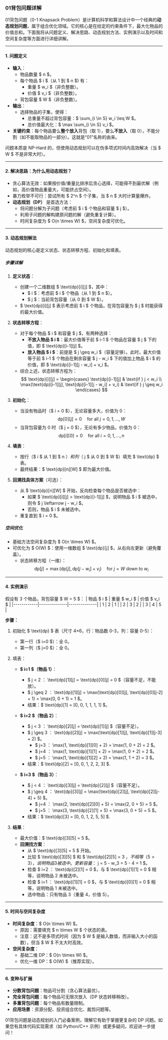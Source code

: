 ### 01背包问题详解

01背包问题（0-1 Knapsack Problem）是计算机科学和算法设计中一个经典的**动态规划问题**，属于组合优化领域。它的核心是在给定的约束条件下，最大化物品的价值总和。下面我将从问题定义、解决思路、动态规划方法、实例演示以及时间和空间复杂度等方面进行详细讲解。

---

#### 1. **问题定义**
- **输入**：
  - 物品数量 $ n $。
  - 每个物品 $ i $（从 1 到 $ n $) 有：
    - 重量 $ w_i $（非负整数）。
    - 价值 $ v_i $（非负整数）。
  - 背包容量 $ W $（非负整数）。
- **输出**：
  - 选择物品的子集，使得：
    - 总重量不超过背包容量：$ \sum_{i \in S} w_i \leq W $。
    - 总价值最大化：$ \max \sum_{i \in S} v_i $。
- **关键约束**：每个物品要么**整个放入**背包（取 1），要么**不放入**（取 0），不能分割（如不能取物品的一部分）。这就是“01”名称的由来。

问题本质是 NP-Hard 的，但使用动态规划可以在伪多项式时间内高效解决（当 $ W $ 不是非常大时）。

---

#### 2. **解决思路：为什么用动态规划？**
- 贪心算法无效：如果按价值/重量比排序后贪心选择，可能得不到最优解（例如，高价值物品重量大，可能挤占空间）。
- 暴力枚举不可行：尝试所有 $ 2^n $ 个子集，当 $ n $ 大时计算量爆炸。
- **动态规划（DP）** 是首选方法：
  - 将问题分解为子问题（考虑前 $ i $ 个物品和容量 $ j $）。
  - 利用子问题的解构建原问题的解（避免重复计算）。
  - 时间复杂度为 $ O(n \times W) $，空间复杂度可优化。

---

#### 3. **动态规划解法**
动态规划的核心是定义状态、状态转移方程、初始化和填表。

##### **步骤详解**
1. **定义状态**：
   - 创建一个二维数组 $ \text{dp}[i][j] $，其中：
     - $ i $：考虑前 $ i $ 个物品（从 1 到 $ n $）。
     - $ j $：当前背包容量（从 0 到 $ W $）。
   - $ \text{dp}[i][j] $ 表示考虑前 $ i $ 个物品，在背包容量为 $ j $ 时能获得的最大价值。

2. **状态转移方程**：
   - 对于每个物品 $ i $ 和容量 $ j $，有两种选择：
     - **不放入物品 $ i $**：最大价值等于前 $ i-1 $ 个物品在容量 $ j $ 下的值，即 $ \text{dp}[i-1][j] $。
     - **放入物品 $ i $**：前提是 $ j \geq w_i $（容量足够）。此时，最大价值等于前 $ i-1 $ 个物品在剩余容量 $ j - w_i $ 下的值加上物品 $ i $ 的价值，即 $ \text{dp}[i-1][j - w_i] + v_i $。
   - 综合上述，状态转移方程为：
     $$
     \text{dp}[i][j] = 
     \begin{cases} 
     \text{dp}[i-1][j] & \text{if } j < w_i \\
     \max(\text{dp}[i-1][j], \text{dp}[i-1][j - w_i] + v_i) & \text{if } j \geq w_i
     \end{cases}
     $$

3. **初始化**：
   - 当没有物品时（$ i = 0 $），无论容量多大，价值为 0：
     $$
     \text{dp}[0][j] = 0 \quad \text{for all } j = 0, 1, \ldots, W
     $$
   - 当背包容量为 0 时（$ j = 0 $），无论有多少物品，价值为 0：
     $$
     \text{dp}[i][0] = 0 \quad \text{for all } i = 0, 1, \ldots, n
     $$

4. **填表**：
   - 按行（$ i $ 从 1 到 $ n $）和列（$ j $ 从 0 到 $ W $）填充 $ \text{dp} $ 表。
   - 最终结果：$ \text{dp}[n][W] $ 即为最大价值。

5. **回溯找具体方案**（可选）：
   - 从 $ \text{dp}[n][W] $ 开始，反向检查每个物品是否被选中：
     - 如果 $ \text{dp}[i][j] > \text{dp}[i-1][j] $，说明物品 $ i $ 被选中，则令 $ j \leftarrow j - w_i $。
     - 否则，物品 $ i $ 未被选中。
   - 重复直到 $ i = 0 $。

##### **空间优化**
- 基础方法空间复杂度为 $ O(n \times W) $。
- 可优化为 $ O(W) $：使用一维数组 $ \text{dp}[j] $，从右向左更新（避免覆盖）。
  - 状态转移方程（一维）：
    $$
    \text{dp}[j] = \max(\text{dp}[j], \text{dp}[j - w_i] + v_i) \quad \text{for } j = W \text{ down to } w_i
    $$

---

#### 4. **实例演示**
假设有 3 个物品，背包容量 $ W = 5 $：
| 物品 $ i $ | 重量 $ w_i $ | 价值 $ v_i $ |
|------------|--------------|--------------|
| 1          | 2            | 1            |
| 2          | 3            | 2            |
| 3          | 4            | 5            |

**步骤：**
1. 初始化 $ \text{dp} $ 表（尺寸 4×6，行：物品数 0-3，列：容量 0-5）：
   - 第一行（$ i=0 $）：全 0。
   - 第一列（$ j=0 $）：全 0。

2. 填表：
   - **$ i=1 $（物品 1）**：
     - $ j < 2 $：$ \text{dp}[1][j] = \text{dp}[0][j] = 0 $（容量不足，不能放）。
     - $ j \geq 2 $：$ \text{dp}[1][j] = \max(\text{dp}[0][j], \text{dp}[0][j-2] + 1) = \max(0, 0 + 1) = 1 $。
     - 结果：$ \text{dp}[1] = [0, 0, 1, 1, 1, 1] $。

   - **$ i=2 $（物品 2）**：
     - $ j < 3 $：$ \text{dp}[2][j] = \text{dp}[1][j] $（容量不足）。
     - $ j \geq 3 $：$ \text{dp}[2][j] = \max(\text{dp}[1][j], \text{dp}[1][j-3] + 2) $。
       - $ j=3 $：$ \max(1, \text{dp}[1][0] + 2) = \max(1, 0 + 2) = 2 $。
       - $ j=4 $：$ \max(1, \text{dp}[1][1] + 2) = \max(1, 0 + 2) = 2 $。
       - $ j=5 $：$ \max(1, \text{dp}[1][2] + 2) = \max(1, 1 + 2) = 3 $。
     - 结果：$ \text{dp}[2] = [0, 0, 1, 2, 2, 3] $.

   - **$ i=3 $（物品 3）**：
     - $ j < 4 $：$ \text{dp}[3][j] = \text{dp}[2][j] $（容量不足）。
     - $ j \geq 4 $：$ \text{dp}[3][j] = \max(\text{dp}[2][j], \text{dp}[2][j-4] + 5) $。
       - $ j=4 $：$ \max(2, \text{dp}[2][0] + 5) = \max(2, 0 + 5) = 5 $。
       - $ j=5 $：$ \max(3, \text{dp}[2][1] + 5) = \max(3, 0 + 5) = 5 $。
     - 结果：$ \text{dp}[3] = [0, 0, 1, 2, 5, 5] $.

3. **结果**：
   - 最大价值：$ \text{dp}[3][5] = 5 $。
   - **回溯找方案**：
     - 从 $ \text{dp}[3][5] = 5 $ 开始。
     - 比较 $ \text{dp}[3][5] $ 和 $ \text{dp}[2][5] = 3 $，不相等（5 > 3），说明物品 3 被选中。更新容量：$ j = 5 - w_3 = 5 - 4 = 1 $。
     - 检查 $ i=2 $：$ \text{dp}[2][1] = 0 $，与 $ \text{dp}[1][1] = 0 $ 相等，说明物品 2 未被选中。
     - 检查 $ i=1 $：$ \text{dp}[1][1] = 0 $，与 $ \text{dp}[0][1] = 0 $ 相等，说明物品 1 未被选中。
     - 选中物品：只有物品 3（重量 4，价值 5）。

---

#### 5. **时间与空间复杂度**
- **时间复杂度**：$ O(n \times W) $。
  - 原因：需要填充 $ n \times W $ 个状态的表。
  - 注意：这不是多项式时间（因为 $ W $ 是输入数值，而非输入大小的函数），但当 $ W $ 不太大时高效。
- **空间复杂度**：
  - 基础二维 DP：$ O(n \times W) $。
  - 优化一维 DP：$ O(W) $（推荐实现）。

---

#### 6. **变种与扩展**
- **分数背包问题**：物品可分割（贪心算法最优）。
- **完全背包问题**：每个物品可无限次放入（DP 状态转移稍改）。
- **多重背包问题**：每个物品有数量限制。
- **应用场景**：资源分配、投资组合优化、裁剪问题等。

01背包问题是动态规划的入门必备案例，理解它有助于掌握更复杂的 DP 问题。如果您有具体代码实现需求（如 Python/C++ 示例）或更多疑问，欢迎进一步提问！